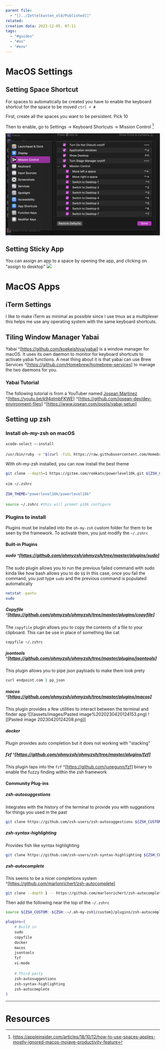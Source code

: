 ```yaml
---
parent file:
  - "[[../Zettelkasten_old/Published]]"
related: 
creation data: 2023-12-05, 07:11
tags:
  - "#guides"
  - "#os"
  - "#env"
---
```


# MacOS Settings

## Setting Space Shortcut
For spaces to automatically be created you have to enable the keyboard shortcut for the space to be moved `ctrl + #`

First, create all the spaces you want to be persistent. Pick 10

Then to enable, go to Settings -> Keyboard Shortcuts -> Mission Control [^1]

![](assets/images/Pasted%20image%2020240213192551.png)


## Setting Sticky App
You can assign an app to a space by opening the app, and clicking on "assign to desktop"
![](assets/images/Pasted%20image%2020230413173240.png)

# MacOS Apps

## iTerm Settings
I like to make iTerm as minimal as possible since I use tmux as a multiplexer this helps me use any operating system with the same keyboard shortcuts.







## Tiling Window Manager Yabai
Yabai ^[https://github.com/koekeishiya/yabai] is a window manager for macOS. It uses its own daemon to monitor for keyboard shortcuts to activate yabai functions. A neat thing about it is that yabai can use Brew Services ^[https://github.com/Homebrew/homebrew-services] to manage the two daemons for you. 

### Yabai Tutorial
The following tutorial is from a YouTuber named [Josean Martinez](https://youtu.be/k94qImbFKWE) ^[https://youtu.be/k94qImbFKWE] ^[https://github.com/josean-dev/dev-environment-files] ^[https://www.josean.com/posts/yabai-setup]


## Setting up zsh
### Install oh-my-zsh on macOS
```bash
xcode-select —-install

/usr/bin/ruby -e "$(curl -fsSL https://raw.githubusercontent.com/Homebrew/install/master/install)"
```
With oh-my-zsh installed, you can now install the best theme
```bash
git clone --depth=1 https://gitee.com/romkatv/powerlevel10k.git ${ZSH_CUSTOM:-$HOME/.oh-my-zsh/custom}/themes/powerlevel10k 

vim ~/.zshrc 

ZSH_THEME="powerlevel10k/powerlevel10k" 

source ~/.zshrc #this will promot p10k configure
```


### Plugins to install
Plugins must be installed into the `oh-my-zsh` custom folder for them to be seen by the framework. To activate them, you just modify the `~/.zshrc` 

#### Built-in Plugins
##### sudo ^[https://github.com/ohmyzsh/ohmyzsh/tree/master/plugins/sudo]
The sudo plugin allows you to run the previous failed command with sudo kinda like how bash allows you to do `$$` In this case, once you fail the command, you just type `sudo` and the previous command is populated automatically
```bash
netstat -pantu
sudo
```

##### Copyfile ^[https://github.com/ohmyzsh/ohmyzsh/tree/master/plugins/copyfile]
The `copyfile` plugin allows you to copy the contents of a file to your clipboard. This can be use in place of something like cat
```bash
copyfile ~/.zshrc
```

##### jsontools ^[https://github.com/ohmyzsh/ohmyzsh/tree/master/plugins/jsontools]
This plugin allows you to pipe json payloads to make them look prety
```bash
curl endpoint.com | pp_json
```
##### macos ^[https://github.com/ohmyzsh/ohmyzsh/tree/master/plugins/macos]
This plugin provides a few utilities to interact between the terminal and finder app
![](assets/images/Pasted image%2020230420124153.png)
![[Pasted image 20230420124208.png]]

##### docker
Plugin provides auto completion but it does not working with "stacking"

##### fzf ^[https://github.com/ohmyzsh/ohmyzsh/tree/master/plugins/fzf]
This plugin taps into the `fzf` ^[https://github.com/junegunn/fzf] binary to enable the fuzzy finding within the zsh framework

#### Community Plug-ins
##### zsh-autosuggestions
Integrates with the history of the terminal to provide you with suggestions for things you used in the past
```bash
git clone https://github.com/zsh-users/zsh-autosuggestions ${ZSH_CUSTOM:-~/.oh-my-zsh/custom}/plugins/zsh-autosuggestions
```

##### zsh-syntax-highlighting
Provides fish like syntax highlighting
```bash
git clone https://github.com/zsh-users/zsh-syntax-highlighting ${ZSH_CUSTOM:-~/.oh-my-zsh/custom}/plugins/zsh-syntax-highlighting
```

##### zsh-autocomplete
This seems to be a nicer completions system ^[https://github.com/marlonrichert/zsh-autocomplete]
```bash
git clone --depth 1 -- https://github.com/marlonrichert/zsh-autocomplete.git ${ZSH_CUSTOM:-${ZSH:-~/.oh-my-zsh}/custom}/plugins/zsh-autocomplete 
```

Then add the following near the top of the `~/.zshrc`
```bash
source ${ZSH_CUSTOM:-${ZSH:-~/.oh-my-zsh}/custom}/plugins/zsh-autocomplete/zsh-autocomplete.plugin.zsh
```




```bash
plugins=( 
	# Build in
	sudo
	copyfile
	docker
	macos
	jsontools
	fzf
	vi-mode

	# Third party
	zsh-autosuggestions
	zsh-syntax-highlighting
	zsh-autocomplete
)
```



---
# Resources

[^1]: https://appleinsider.com/articles/18/10/12/how-to-use-spaces-apples-mostly-ignored-macos-mojave-productivity-feature
